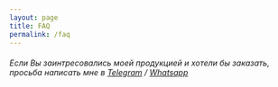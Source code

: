 ```yaml
---
layout: page
title: FAQ
permalink: /faq
---
```







<h6 class="has-text-align-center">Если Вы заинтресовались моей продукцией и хотели бы заказать, просьба написать мне в <a href="https://t.me/flylice">Telegram</a> / <a href="https://wa.me/79955003725">Whatsapp</a></h6>